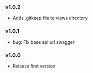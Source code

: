 ### v1.0.2 
* Adds .gitkeep file to views directory

### v1.0.1

* bug: Fix base api url swagger

### v1.0.0 
* Release first version
